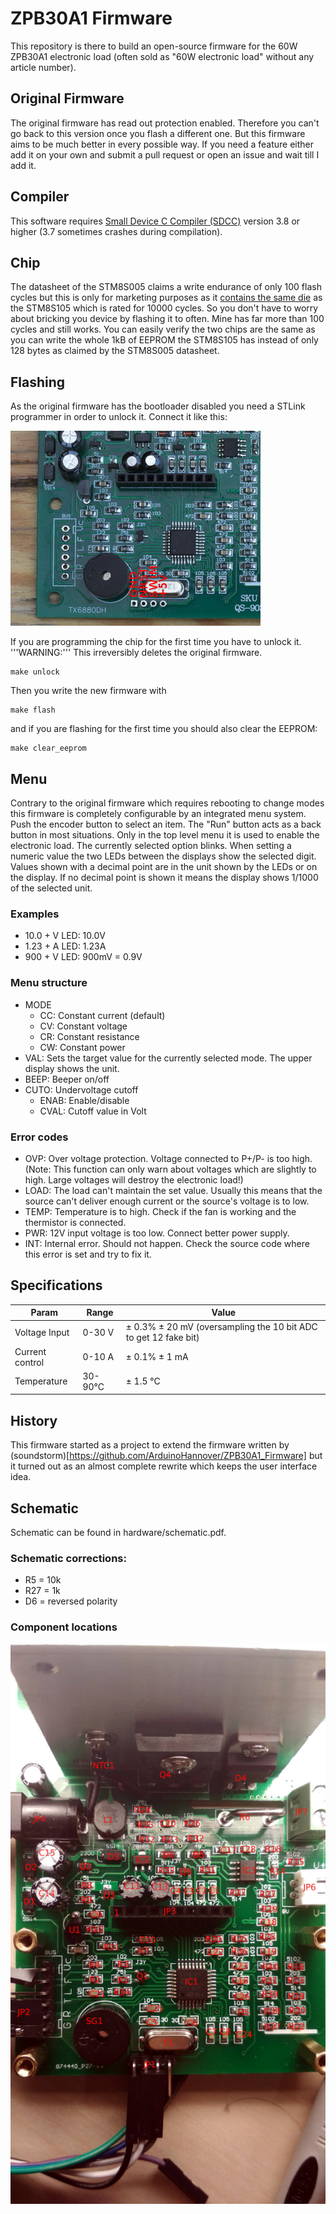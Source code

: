 # ZPB30A1 Firmware

This repository is there to build an open-source firmware for the 60W ZPB30A1 electronic load (often sold as "60W electronic load" without any article number).

## Original Firmware
The original firmware has read out protection enabled. Therefore you can't go
back to this version once you flash a different one. But this firmware aims to
be much better in every possible way. If you need a feature either add it on
your own and submit a pull request or open an issue and wait till I add it.

## Compiler

This software requires [Small Device C Compiler (SDCC)](http://sdcc.sourceforge.net/)
version 3.8 or higher (3.7 sometimes crashes during compilation).

## Chip
The datasheet of the STM8S005 claims a write endurance of only 100 flash cycles
but this is only for marketing purposes as it [contains the same die](https://hackaday.io/project/16097-eforth-for-cheap-stm8s-gadgets/log/76731-stm8l001j3-a-new-sop8-chip-and-the-limits-of-stm8flash)
as the STM8S105 which is rated for 10000 cycles. So you don't have to worry
about bricking you device by flashing it to often. Mine has far more than 100
cycles and still works. You can easily verify the two chips are the same as you
can write the whole 1kB of EEPROM the STM8S105 has instead of only 128 bytes
as claimed by the STM8S005 datasheet.


## Flashing
As the original firmware has the bootloader disabled you need a STLink programmer
in order to unlock it. Connect it like this:

![Programmer connection](images/stlink.jpg)

If you are programming the chip for the first time you have to unlock it.
'''WARNING:''' This irreversibly deletes the original firmware.

    make unlock

Then you write the new firmware with

    make flash

and if you are flashing for the first time you should also clear the EEPROM:

    make clear_eeprom

## Menu
Contrary to the original firmware which requires rebooting to change modes this
firmware is completely configurable by an integrated menu system. Push the
encoder button to select an item. The "Run" button acts as a back button in most
situations. Only in the top level menu it is used to enable the electronic load.
The currently selected option blinks. When setting a numeric value the two
LEDs between the displays show the selected digit.
Values shown with a decimal point are in the unit shown by the LEDs or on the
display. If no decimal point is shown it means the display shows 1/1000 of the
selected unit.
### Examples
* 10.0 + V LED: 10.0V
* 1.23 + A LED: 1.23A
* 900 + V LED: 900mV = 0.9V


### Menu structure
* MODE
    * CC: Constant current (default)
    * CV: Constant voltage
    * CR: Constant resistance
    * CW: Constant power
* VAL: Sets the target value for the currently selected mode. The upper display
        shows the unit.
* BEEP: Beeper on/off
* CUTO: Undervoltage cutoff
    * ENAB: Enable/disable
    * CVAL: Cutoff value in Volt

### Error codes
* OVP: Over voltage protection. Voltage connected to P+/P- is too high. (Note: This function can only warn about voltages which are slightly to high. Large voltages will destroy the electronic load!)
* LOAD: The load can't maintain the set value. Usually this means that the source can't deliver enough current or the source's voltage is to low.
* TEMP: Temperature is to high. Check if the fan is working and the thermistor is connected.
* PWR: 12V input voltage is too low. Connect better power supply.
* INT: Internal error. Should not happen. Check the source code where this error is set and try to fix it.

## Specifications

| Param           | Range    | Value
| --------------- | -------- | ---
| Voltage Input   | 0-30 V   | ± 0.3% ± 20 mV (oversampling the 10 bit ADC to get 12 fake bit)
| Current control | 0-10 A   | ± 0.1% ± 1 mA
| Temperature     | 30-90°C  | ± 1.5 °C

## History
This firmware started as a project to extend the firmware written by
(soundstorm)[https://github.com/ArduinoHannover/ZPB30A1_Firmware] but it turned
out as an almost complete rewrite which keeps the user interface idea.

## Schematic
Schematic can be found in hardware/schematic.pdf.

### Schematic corrections:
* R5 = 10k
* R27 = 1k
* D6 = reversed polarity

### Component locations
![Component locations](images/components.jpg)
